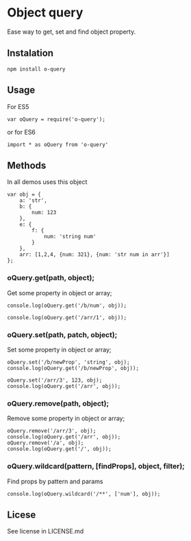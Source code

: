 # Object query
Ease way to get, set and find object property.

## Instalation
```
npm install o-query
``` 
## Usage 

For ES5
```
var oQuery = require('o-query');
```
or for ES6
```
import * as oQuery from 'o-query'
```

## Methods

In all demos uses this object
```
var obj = {
	a: 'str',
	b: {
		num: 123
	},
	e: {
		f: {
			num: 'string num'
		}
	},
	arr: [1,2,4, {num: 321}, {num: 'str num in arr'}]
};
```
### oQuery.get(path, object);
Get some property in object or array;

```
console.log(oQuery.get('/b/num', obj));

console.log(oQuery.get('/arr/1', obj));
```

### oQuery.set(path, patch, object);
Set some property in object or array;

```
oQuery.set('/b/newProp', 'string', obj);
console.log(oQuery.get('/b/newProp', obj));

oQuery.set('/arr/3', 123, obj);
console.log(oQuery.get('/arr', obj));
```

### oQuery.remove(path, object);
Remove some property in object or array;

```
oQuery.remove('/arr/3', obj);
console.log(oQuery.get('/arr', obj));
oQuery.remove('/a', obj);
console.log(oQuery.get('/', obj));

```

### oQuery.wildcard(pattern, [findProps], object, filter);
Find props by pattern and params

```
console.log(oQuery.wildcard('/**', ['num'], obj));
```

## Licese

See license in LICENSE.md